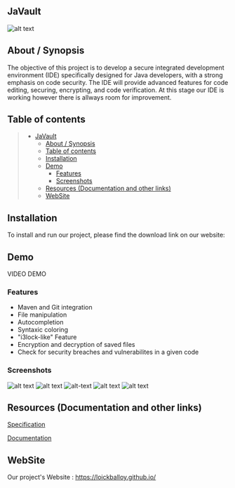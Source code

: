 ## JaVault

![alt text](https://cdn.discordapp.com/attachments/786590930877677578/1125811756913147914/VaultLogo.PNG)

## About / Synopsis

The objective of this project is to develop a secure integrated development environment (IDE) specifically designed for Java developers, with a strong emphasis on code security. The IDE will provide advanced features for code editing, securing, encrypting, and code verification. At this stage our IDE is working however there is allways room for improvement.

## Table of contents

> * [JaVault](#javault)
>   * [About / Synopsis](#about--synopsis)
>   * [Table of contents](#table-of-contents)
>   * [Installation](#installation)
>   * [Demo](#demo)
>     * [Features](#features)
>     * [Screenshots](#screenshots)
>   * [Resources (Documentation and other links)](#resources-documentation-and-other-links)
>   * [WebSite](#website)

## Installation

To install and run our project, please find the download link on our website:

## Demo

VIDEO DEMO

### Features

  -  Maven and Git integration
  -  File manipulation
  -  Autocompletion
  -  Syntaxic coloring
  -  "i3lock-like" Feature
  -  Encryption and decryption of saved files
  -  Check for security breaches and vulnerabilites in a given code

### Screenshots

![alt text](https://cdn.discordapp.com/attachments/786590930877677578/1125809555557842994/VaultIDE-1.png)
![alt text](https://cdn.discordapp.com/attachments/786590930877677578/1125809555188748308/Vault-execute.png)
![alt-text](https://cdn.discordapp.com/attachments/786590930877677578/1125809554928709692/vault-autocomplete.png)
![alt text](https://cdn.discordapp.com/attachments/786590930877677578/1125809556195389530/VaultIDE-Lock.png)
![alt text](https://cdn.discordapp.com/attachments/786590930877677578/1125793192512593991/vault-Secucheck.png)

## Resources (Documentation and other links)

[Specification](https://acrobat.adobe.com/id/urn:aaid:sc:EU:7fe2d6ba-cdb6-402c-898e-f7814aaec242)

[Documentation](https://acrobat.adobe.com/id/urn:aaid:sc:EU:7fe2d6ba-cdb6-402c-898e-f7814aaec242) 

## WebSite

Our project's Website :
https://loickballoy.github.io/
